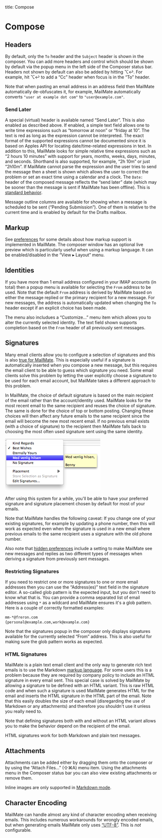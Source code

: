 title: Compose

# <a name="compose"></a>Compose

<!--
## Editor

plain text, format=flowed, ...

“Edit ▸ Paste as Quoted Text” (⌥⌘V)
-->

## Headers

By default, only the `To` header and the `Subject` header is shown in the composer. You can add more headers and control which should be shown by default via the popup menu in the left side of the Composer status bar. Headers not shown by default can also be added by hitting ⌥↩. For example, hit ⌥↩ to add a “Cc” header when focus is in the “To” header.

Note that when pasting an email address in an address field then MailMate automatically de-obfuscates it, for example, MailMate automatically converts `"user at example dot com"` to `"user@example.com"`.

### Send Later

A special (virtual) header is available named “Send Later”. This is also enabled as described above. If enabled, a simple text field allows one to write time expressions such as “tomorrow at noon” or “friday at 10”. The text is red as long as the expression cannot be interpreted. The exact format of the supported expressions cannot be documented since it is based on Apples API for locating date/time-related expressions in text. In addition to this, MailMate looks for simple relative time expressions such as “2 hours 10 minutes” with support for years, months, weeks, days, minutes, and seconds. Shorthand is also supported, for example, “2h 10m” or just “2h10m”. If MailMate cannot parse the expression and the user tries to send the message then a sheet is shown which allows the user to correct the problem or set an exact time using a calendar and a clock. The `Date:` header of the composed message reflects the “send later” date (which may be sooner than the message is sent if MailMate has been offline). This is [standard behavior](https://tools.ietf.org/html/rfc5322#section-3.6.1).

Message outline columns are available for showing when a message is scheduled to be sent (“Pending Submission”). One of them is relative to the current time and is enabled by default for the Drafts mailbox.

<!--
	Holding down ⌥ cancels Send Later. (Important when there is a GUI to provide a default value for Send Later.)
-->

## Markup

See [preferences](preferences.html#markup_support) for some details about how markup support is implemented in MailMate. The composer window has an optional live preview which is particularly useful when using a markup language. It can be enabled/disabled in the “View ▸ Layout” menu.

## Identities

If you have more than 1 email address configured in your IMAP accounts (in total) then a popup menu is available for selecting the `From` address to be used. Note that the default `From` address is derived by MailMate based on either the message replied or the primary recipient for a new message. For new messages, the address is automatically updated when changing the `To` header except if an explicit choice has been made.

<!-- Describe derivation heuristic -->

The menu also includues a “Customize...” menu item which allows you to alter the currently selected identity. The text field shown supports completion based on the `From` header of all previously sent messages.

## Signatures

Many email clients allow you to configure a selection of signatures and this is also [true for MailMate](preferences.html#signatures). This is especially useful if a signature is automatically inserted when you compose a new message, but this requires the email client to be able to guess which signature you need. Some email clients solve this problem by letting the user explicitly choose a signature to be used for each email account, but MailMate takes a different approach to this problem.

In MailMate, the choice of default signature is based on the main recipient of the email rather than the account/identity used. MailMate looks for the most recent email to the same recipient and reuses the choice of signature. The same is done for the choice of top or bottom posting. Changing these choices will then affect any future emails to the same recipient since the email will become the new most recent email. If no previous email exists (with a choice of signature) to the recipient then MailMate falls back to choosing the most often used signature sent using the same identity.

<img src="images/signatures_popup.png" alt="images/signatures_popup.png" class="center" />

After using this system for a while, you'll be able to have your preferred signature and signature placement chosen by default for most of your emails.

Note that MailMate handles the following caveat: If you change one of your existing signatures, for example by updating a phone number, then this will work as expected even when the signature is used in a new email where previous emails to the same recipient uses a signature with the old phone number.

Also note that [hidden preferences](hidden_preferences.html) include a setting to make MailMate see new messages and replies as two different types of messages when deriving a signature from previously sent messages.

### Restricting Signatures

If you need to restrict one or more signatures to one or more email addresses then you can use the “Address(es)” text field in the signature editor. A so-called glob pattern is the expected input, but you don't need to know what that is. You can provide a comma separated list of email addresses using `*` as a wildcard and MailMate ensures it's a glob pattern. Here is a couple of correctly formatted examples:

	mm-*@freron.com
	{personal@example.com,work@example.com}

Note that the signatures popup in the composer only displays signatures available for the currently selected “From” address. This is also useful for making sure the glob pattern works as expected.

### <a name="html_signatures"></a>HTML Signatures

MailMate is a plain text email client and the only way to generate rich text emails is to use the Markdown [markup language](preferences.html#markup_support). For some users this is a problem because they are required by company policy to include an HTML signature in every email sent. This special case is solved by MailMate by allowing a signature to be defined with an HTML variant. This is raw HTML code and when such a signature is used MailMate generates HTML for the email and inserts the HTML signature in the HTML part of the email. Note that this easily doubles the size of each email (disregarding the use of Markdown or any attachments) and therefore you shouldn't use it unless you really need to.

Note that defining signatures both with and without an HTML variant allows you to make the behavior depend on the recipient of the email.

HTML signatures work for both Markdown and plain text messages.

## Attachments

Attachments can be added either by dragging them onto the composer or by using the “Attach Files...” (⇧⌘A) menu item. Using the attachments menu in the Composer status bar you can also view existing attachments or remove them.

Inline images are only supported in [Markdown mode](preferences.html#markup_support).

## Character Encoding

MailMate can handle almost any kind of character encoding when receiving emails. This includes numerous workarounds for wrongly encoded emails, but when generating emails MailMate only uses [“UTF-8”](https://en.wikipedia.org/wiki/UTF-8). This is *not* configurable.
